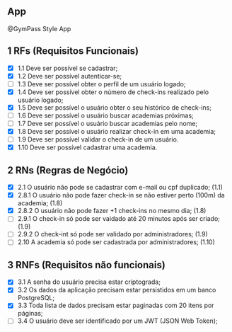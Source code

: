 ## App

@GymPass Style App

## 1 RFs (Requisitos Funcionais)
- [x] 1.1 Deve ser possível se cadastrar;
- [x] 1.2 Deve ser possível autenticar-se;
- [ ] 1.3 Deve ser possível obter o perfil de um usuário logado;
- [x] 1.4 Deve ser possível obter o número de check-ins realizado pelo usuário logado;
- [x] 1.5 Deve ser possível o usuário obter o seu histórico de check-ins;
- [ ] 1.6 Deve ser possível o usuário buscar academias próximas;
- [ ] 1.7 Deve ser possível o usuário buscar academias pelo nome;
- [x] 1.8 Deve ser possível o usuário realizar check-in em uma academia;
- [ ] 1.9 Deve ser possível validar o check-in de um usuário.
- [x] 1.10 Deve ser possível cadastrar uma academia.

## 2 RNs (Regras de Negócio)
- [x] 2.1 O usuário não pode se cadastrar com e-mail ou cpf duplicado; (1.1)
- [x] 2.8.1 O usuário não pode fazer check-in se não estiver perto (100m) da academia; (1.8)
- [X] 2.8.2 O usuário não pode fazer +1 check-ins no mesmo dia; (1.8)
- [ ] 2.9.1 O check-in só pode ser vaidado até 20 minutos após ser criado; (1.9)
- [ ] 2.9.2 O check-int só pode ser validado por administradores; (1.9)
- [ ] 2.10 A academia só pode ser cadastrada por administradores; (1.10)

## 3 RNFs (Requisitos não funcionais)

- [x] 3.1 A senha do usuário precisa estar criptograda;
- [x] 3.2 Os dados da aplicação precisam estar persistidos em um banco PostgreSQL;
- [x] 3.3 Toda lista de dados precisam estar paginadas com 20 itens por páginas;
- [ ] 3.4 O usuário deve ser identificado por um JWT (JSON Web Token);